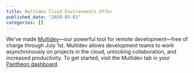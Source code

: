 ```yaml
---
title: Multidev Cloud Environments Offer
published_date: "2020-05-01"
categories: []
---
```

We’ve made [Multidev](/guides/multidev)—our powerful tool for remote development—free of charge through July 1st. Multidev allows development teams to work asynchronously on projects in the cloud, unlocking collaboration, and increased productivity. To get started, visit the Multidev tab in your [Pantheon dashboard](https://dashboard.pantheon.io/sites/).
